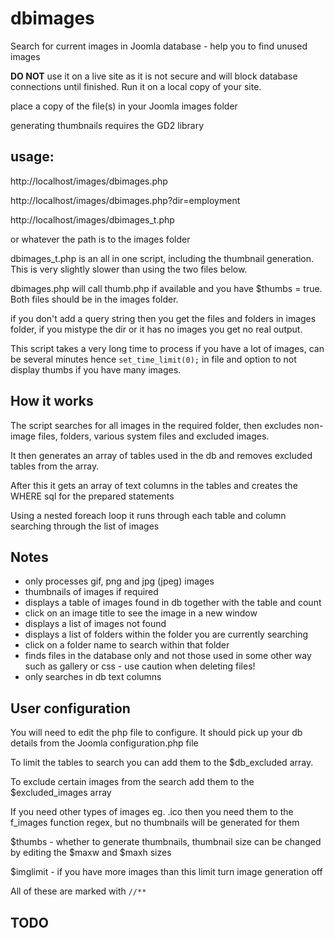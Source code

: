 dbimages
========

Search for current images in Joomla database - help you to find unused images

**DO NOT** use it on a live site as it is not secure and will block database connections until finished. Run it on a local copy of your site.

place a copy of the file(s) in your Joomla images folder

generating thumbnails requires the GD2 library

## usage: ##

http://localhost/images/dbimages.php

http://localhost/images/dbimages.php?dir=employment

http://localhost/images/dbimages_t.php

or whatever the path is to the images folder

dbimages_t.php is an all in one script, including the thumbnail generation. This is very slightly slower than using the two files below.

dbimages.php will call thumb.php if available and you have $thumbs = true. Both files should be in the images folder.

if you don't add a query string then you get the files and folders in images folder, if you mistype the dir or it has no images you get no real output.

This script takes a very long time to process if you have a lot of images, can be several minutes hence `set_time_limit(0);` in file and option to not display thumbs if you have many images.

## How it works ##
The script searches for all images in the required folder, then excludes non-image files, folders, various system files and excluded images.

It then generates an array of tables used in the db and removes excluded tables from the array.

After this it gets an array of text columns in the tables and creates the WHERE sql for the prepared statements

Using a nested foreach loop it runs through each table and column searching through the list of images 

## Notes ##

- only processes gif, png and jpg (jpeg) images
- thumbnails of images if required 
- displays a table of images found in db together with the table and count
- click on an image title to see the image in a new window
- displays a list of images not found
- displays a list of folders within the folder you are currently searching
- click on a folder name to search within that folder
- finds files in the database only and not those used in some other way such as gallery or css - use caution when deleting files!
- only searches in db text columns

## User configuration ##
You will need to edit the php file to configure. It should pick up your db details from the Joomla configuration.php file

To limit the tables to search you can add them to the $db_excluded array. 

To exclude certain images from the search add them to the $excluded_images array

If you need other types of images eg. .ico then you need them to the f_images function regex, but no thumbnails will be generated for them

$thumbs - whether to generate thumbnails, thumbnail size can be changed by editing the $maxw and $maxh sizes

$imglimit - if you have more images than this limit turn image generation off

All of these are marked with `//**`

## TODO ##


